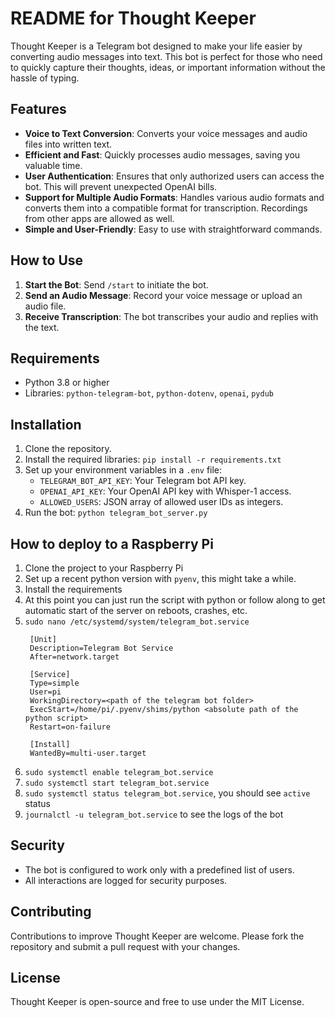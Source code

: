 # README for Thought Keeper

Thought Keeper is a Telegram bot designed to make your life easier by converting audio messages into text. This bot is
perfect for those who need to quickly capture their thoughts, ideas, or important information without the hassle of
typing.

## Features

- **Voice to Text Conversion**: Converts your voice messages and audio files into written text.
- **Efficient and Fast**: Quickly processes audio messages, saving you valuable time.
- **User Authentication**: Ensures that only authorized users can access the bot. This will prevent unexpected
  OpenAI bills.
- **Support for Multiple Audio Formats**: Handles various audio formats and converts them into a compatible format
  for transcription. Recordings from other apps are allowed as well.
- **Simple and User-Friendly**: Easy to use with straightforward commands.

## How to Use

1. **Start the Bot**: Send `/start` to initiate the bot.
2. **Send an Audio Message**: Record your voice message or upload an audio file.
3. **Receive Transcription**: The bot transcribes your audio and replies with the text.

## Requirements

- Python 3.8 or higher
- Libraries: `python-telegram-bot`, `python-dotenv`, `openai`, `pydub`

## Installation

1. Clone the repository.
2. Install the required libraries: `pip install -r requirements.txt`
3. Set up your environment variables in a `.env` file:
    - `TELEGRAM_BOT_API_KEY`: Your Telegram bot API key.
    - `OPENAI_API_KEY`: Your OpenAI API key with Whisper-1 access.
    - `ALLOWED_USERS`: JSON array of allowed user IDs as integers.
4. Run the bot: `python telegram_bot_server.py`

## How to deploy to a Raspberry Pi
1. Clone the project to your Raspberry Pi
2. Set up a recent python version with `pyenv`, this might take a while.
3. Install the requirements
4. At this point you can just run the script with python or follow along to get automatic start of the server on 
   reboots, crashes, etc.
5. `sudo nano /etc/systemd/system/telegram_bot.service`
   ```shell
    [Unit]
    Description=Telegram Bot Service
    After=network.target
    
    [Service]
    Type=simple
    User=pi
    WorkingDirectory=<path of the telegram bot folder>
    ExecStart=/home/pi/.pyenv/shims/python <absolute path of the python script>
    Restart=on-failure
    
    [Install]
    WantedBy=multi-user.target
    ```
6. `sudo systemctl enable telegram_bot.service`
7. `sudo systemctl start telegram_bot.service`
8. `sudo systemctl status telegram_bot.service`, you should see `active` status
9. `journalctl -u telegram_bot.service` to see the logs of the bot

## Security

- The bot is configured to work only with a predefined list of users.
- All interactions are logged for security purposes.

## Contributing

Contributions to improve Thought Keeper are welcome. Please fork the repository and submit a pull request with your
changes.

## License

Thought Keeper is open-source and free to use under the MIT License.
